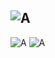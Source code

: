 ![A](https://github-readme-stats.vercel.app/api?username=devMEE6&count_private=true&show_icons=true&theme=cobalt)
-------------------------
![A](https://github-readme-stats.vercel.app/api/top-langs/?username=devMEE6)
![A](https://github-readme-stats.vercel.app/api/wakatime?username=MEE6)
